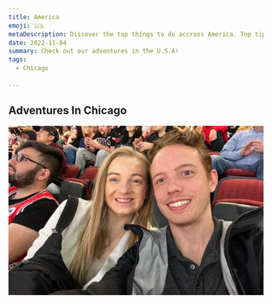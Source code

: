 ```yaml
---
title: America
emoji: 🇺🇸
metaDescription: Discover the top things to do accross America. Top tips, guides and the best things to do in the U.S.A when travelling.
date: 2022-11-04
summary: Check out our adventures in the U.S.A!
tags:
  - Chicago
 
---
```


## Adventures In Chicago

![Selfie Chicago](/src/assets/img/chicago-selfie.webp "Selfie in Chicago")


